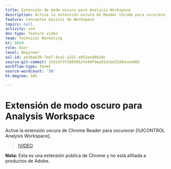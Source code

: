 ```yaml
---
title: Extensión de modo oscuro para Analysis Workspace
description: Active la extensión oscura de Reader Chrome para oscurecer Analysis Workspace.
feature: Conceptos básicos de Workspace
topics: null
activity: use
doc-type: feature video
team: Technical Marketing
kt: 5034
role: User
level: Beginner
exl-id: ae36e538-7ed7-4ca1-a321-a952ee405a9c
source-git-commit: 32424f3f2b05952fe4df9ea91dcbe51684cee905
workflow-type: tm+mt
source-wordcount: '50'
ht-degree: 50%

---
```


# Extensión de modo oscuro para Analysis Workspace

Active la extensión oscura de Chrome Reader para oscurecer [!UICONTROL Analysis Workspace].

>[!VIDEO](https://video.tv.adobe.com/v/33774/?quality=12)

**Nota:** Esta es una extensión pública de Chrome y no está afiliada a productos de Adobe.
